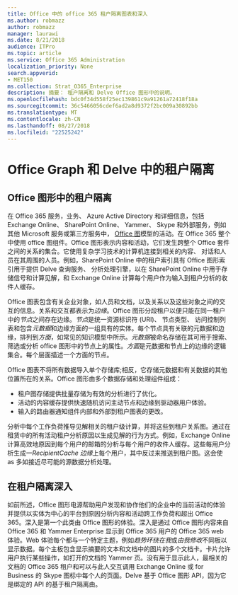 ```yaml
---
title: Office 中的 office 365 租户隔离图表和深入
ms.author: robmazz
author: robmazz
manager: laurawi
ms.date: 8/21/2018
audience: ITPro
ms.topic: article
ms.service: Office 365 Administration
localization_priority: None
search.appverid:
- MET150
ms.collection: Strat_O365_Enterprise
description: 摘要： 租户隔离和 Delve Office 图形中的说明。
ms.openlocfilehash: bdc0f34d558f25ec139861c9a91261a72418f18a
ms.sourcegitcommit: 36c5466056cdef6ad2a8d9372f2bc009a30892bb
ms.translationtype: MT
ms.contentlocale: zh-CN
ms.lasthandoff: 08/27/2018
ms.locfileid: "22525242"
---
```

# <a name="tenant-isolation-in-the-office-graph-and-delve"></a>Office Graph 和 Delve 中的租户隔离

## <a name="tenant-isolation-in-the-office-graph"></a>Office 图形中的租户隔离
在 Office 365 服务，业务、 Azure Active Directory 和详细信息，包括 Exchange Online、 SharePoint Online、 Yammer、 Skype 和外部服务，例如其他 Microsoft 服务或第三方服务中， [Office 图](https://dev.office.com/officegraph)模型的活动。在 Office 365 整个中使用 office 图组件。Office 图形表示内容和活动，它们发生跨整个 Office 套件之间的关系的集合。它使用复杂学习技术的计算机连接到相关的内容、 对话和人员在其周围的人员。例如，SharePoint Online 中的租户索引具有 Office 图形索引用于提供 Delve 查询服务、 分析处理引擎，以在 SharePoint Online 中用于存储信号和计算见解，和 Exchange Online 计算每个用户作为输入到租户分析的收件人缓存。

Office 图表包含有关企业对象，如人员和文档，以及关系以及这些对象之间的交互的信息。关系和交互都表示为*边缘*。Office 图形分段租户以便只能在同一租户中的*节点*之间存在边缘。*节点*是统一资源标识符 (URI)、 节点类型、 访问控制列表和包含*元数据*和边缘方面的一组具有的实体。每个节点具有关联的元数据和边缘，排列到*方面*，如常见的知识模型中所示。*元数据*被命名存储在其可用于搜索、 筛选或分析 office 图形中的节点上的属性。*方面*是元数据和节点上的边缘的逻辑集合。每个层面描述一个方面的节点。 

Office 图表不将所有数据导入单个存储库;相反，它存储元数据和有关数据的其他位置所在的关系。Office 图形由多个数据存储和处理组件组成：
- 租户图存储提供批量存储为有效的分析进行了优化。
- 活动的内容缓存提供快速随机访问主动节点和边缘到驱动器用户体验。
- 输入的路由器通知组件内部和外部到租户图表的更改。

分析中每个工作负荷推导见解相关的租户级计算，并将这些到租户关系图。通过在租赁中的所有活动租户分析原因以生成见解的行为方式。例如，Exchange Online 计算高效地原因到每个用户的邮箱的分析与每个用户的收件人缓存。这些每用户分析生成一*RecipientCache 边缘*上每个用户，其中反过来推送到租户图。这会使 as 多如接近尽可能的源数据分析处理。

## <a name="tenant-isolation-in-delve"></a>在租户隔离深入
如前所述，Office 图形电源帮助用户发现和协作他们的企业中的当前活动的体验并提供以实体为中心的平台到原因分析内容和活动跨工作负荷和超出 Office 365。深入是第一个此类由 Office 图形的体验。深入是通过 Office 图形内容来自 Office 365 和 Yammer Enterprise 显示到 Office 365 用户的 Office 365 web 体验。Web 体验每个都与一个特定主题，例如*趋势环绕在我*或*由我修改*不同板以显示数据。每个主板包含显示摘要的文本和文档中的图片的多个文档卡。卡片允许用户执行某些操作，如打开的文档的 Yammer 页。没有用于显示此人，最相关的文档的 Office 365 租户和可以与此人交互调用 Exchange Online 或 for Business 的 Skype 图标中每个人的页面。Delve 基于 Office 图形 API，因为它是绑定的 API 的基于租户隔离由。